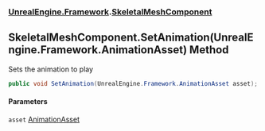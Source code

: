 ### [UnrealEngine.Framework](./UnrealEngine-Framework.md 'UnrealEngine.Framework').[SkeletalMeshComponent](./SkeletalMeshComponent.md 'UnrealEngine.Framework.SkeletalMeshComponent')
## SkeletalMeshComponent.SetAnimation(UnrealEngine.Framework.AnimationAsset) Method
Sets the animation to play  
```csharp
public void SetAnimation(UnrealEngine.Framework.AnimationAsset asset);
```
#### Parameters
<a name='UnrealEngine-Framework-SkeletalMeshComponent-SetAnimation(UnrealEngine-Framework-AnimationAsset)-asset'></a>
`asset` [AnimationAsset](./AnimationAsset.md 'UnrealEngine.Framework.AnimationAsset')  
  
